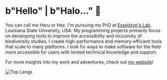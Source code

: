 # b"Hello" | b"Halo..." 👋

You can call me Heru or Hez. I'm pursuing my PhD at [Esselstyn's Lab](https://esselstyn.github.io/), Louisiana State University, USA. My programming projects primarily focus on developing tools to improve the accessibility and inclusivity of biodiversity studies. I create high-performance and memory-efficient tools that scale to many platforms. I look for ways to make software for the field more accessible for users with limited technical knowledge and support.

For more insights into my work and adventures, check out [my website](https://hhandika.com/)!

![Top Langs](https://github-readme-stats.vercel.app/api/top-langs/?username=hhandika&hide=Batchfile,Ruby,CSS,html,Makefile,CMake&langs_count=10&theme=tokyonight&layout=compact)
